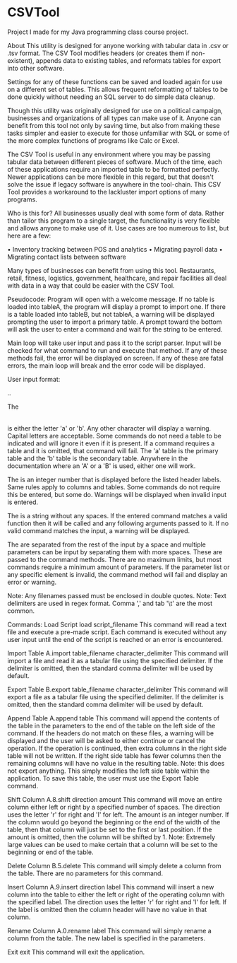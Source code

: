 # CSVTool
Project I made for my Java programming class course project. 

About
This utility is designed for anyone working with tabular data in .csv or .tsv format. The CSV Tool modifies headers (or creates them if non-existent), appends data to existing tables, and reformats tables for export into other software.

Settings for any of these functions can be saved and loaded again for use on a different set of tables. This allows frequent reformatting of tables to be done quickly without needing an SQL server to do simple data cleanup.

Though this utility was originally designed for use on a political campaign, businesses and organizations of all types can make use of it. Anyone can benefit from this tool not only by saving time, but also from making these tasks simpler and easier to execute for those unfamiliar with SQL or some of the more complex functions of programs like Calc or Excel.

The CSV Tool is useful in any environment where you may be passing tabular data between different pieces of software. Much of the time, each of these applications require an imported table to be formatted perfectly. Newer applications can be more flexible in this regard, but that doesn't solve the issue if legacy software is anywhere in the tool-chain. This CSV Tool provides a workaround to the lackluster import options of many programs.

Who is this for?
All businesses usually deal with some form of data. Rather than tailor this program to a single target, the functionality is very flexible and allows anyone to make use of it. Use cases are too numerous to list, but here are a few:

• Inventory tracking between POS and analytics
• Migrating payroll data
• Migrating contact lists between software

Many types of businesses can benefit from using this tool. Restaurants, retail, fitness, logistics, government, healthcare, and repair facilities all deal with data in a way that could be easier with the CSV Tool.

Pseudocode:
Program will open with a welcome message.
If no table is loaded into tableA, the program will display a prompt to import one.
If there is a table loaded into tableB, but not tableA, a warning will be displayed prompting the user to import a primary table.
A prompt toward the bottom will ask the user to enter a command and wait for the string to be entered.

Main loop will take user input and pass it to the script parser.
Input will be checked for what command to run and execute that method.
	If any of these methods fail, the error will be displayed on screen.
	If any of these are fatal errors, the main  loop will break and the error code will be displayed.
  
User input format:
<table>.<column>.<command> <parameters>

The <table> is either the letter 'a' or 'b'. Any other character will display a warning. Capital letters are acceptable. Some commands do not need a table to be indicated and will ignore it even if it is present. If a command requires a table and it is omitted, that command will fail. The 'a' table is the primary table and the 'b' table is the secondary table. Anywhere in the documentation where an 'A' or a 'B' is used, either one will work.

The <column> is an integer number that is displayed before the listed header labels. Same rules apply to columns and tables. Some commands do not require this be entered, but some do. Warnings will be displayed when invalid input is entered.

The <command> is a string without any spaces. If the entered command matches a valid function then it will be called and any following arguments passed to it. If no valid command matches the input, a warning will be displayed.

The <parameters> are separated from the rest of the input by a space and multiple parameters can be input by separating them with more spaces. These are passed to the command methods. There are no maximum limits, but most commands require a minimum amount of parameters. If the parameter list or any specific element is invalid, the command method will fail and display an error or warning.

Note: Any filenames passed must be enclosed in double quotes.
Note: Text delimiters are used in regex format. Comma ',' and tab '\t' are the most common.

Commands:
Load Script
load script_filename
This command will read a text file and execute a pre-made script. Each command is executed without any user input until the end of the script is reached or an error is encountered.

Import Table
A.import table_filename character_delimiter
This command will import a file and read it as a tabular file using the specified delimiter. If the delimiter is omitted, then the standard comma delimiter will be used by default.

Export Table
B.export table_filename character_delimiter
This command will export a file as a tabular file using the specified delimiter. If the delimiter is omitted, then the standard comma delimiter will be used by default.

Append Table
A.append table
This command will append the contents of the table in the parameters to the end of the table on the left side of the command. If the headers do not match on these files, a warning will be displayed and the user will be asked to either continue or cancel the operation. If the operation is continued, then extra columns in the right side table will not be written. If the right side table has fewer columns then the remaining columns will have no value in the resulting table.
Note: this does not export anything. This simply modifies the left side table within the application. To save this table, the user must use the Export Table command.

Shift Column
A.8.shift direction amount
This command will move an entire column either left or right by a specified number of spaces. The direction uses the letter 'r' for right and 'l' for left. The amount is an integer number. If the column would go beyond the beginning or the end of the width of the table, then that column will just be set to the first or last position. If the amount is omitted, then the column will be shifted by 1.
Note: Extremely large values can be used to make certain that a column will be set to the beginning or end of the table.

Delete Column
B.5.delete
This command will simply delete a column from the table. There are no parameters for this command.

Insert Column
A.9.insert direction label
This command will insert a new column into the table to either the left or right of the operating column with the specified label. The direction uses the letter 'r' for right and 'l' for left. If the label is omitted then the column header will have no value in that column.

Rename Column
A.0.rename label
This command will simply rename a column from the table. The new label is specified in the parameters.

Exit
exit
This command will exit the application.
